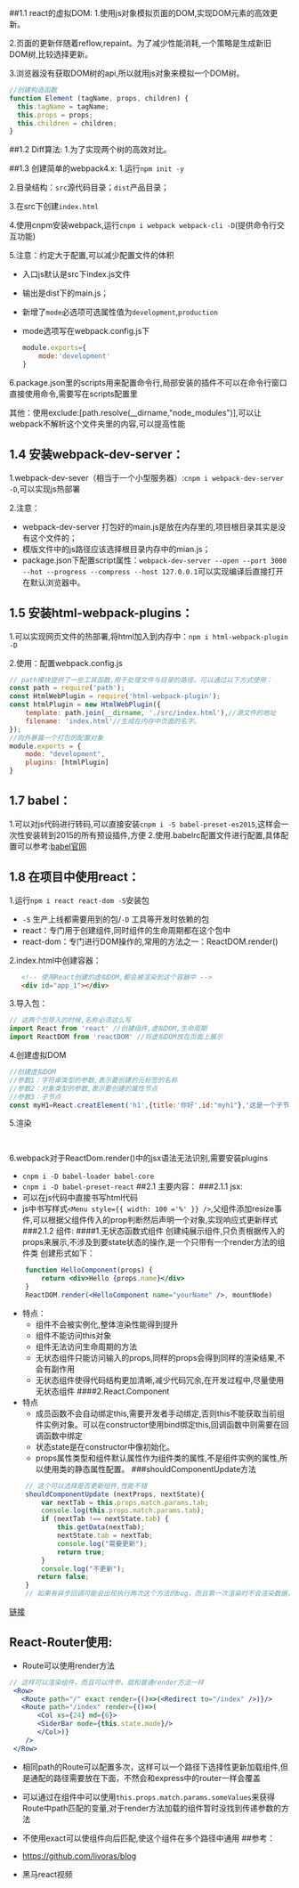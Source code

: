 
##1.1 react的虚拟DOM:
1.使用js对象模拟页面的DOM,实现DOM元素的高效更新。

2.页面的更新伴随着reflow,repaint。为了减少性能消耗,一个策略是生成新旧DOM树,比较选择更新。

3.浏览器没有获取DOM树的api,所以就用js对象来模拟一个DOM树。

```javascript
//创建构造函数
function Element (tagName, props, children) {
  this.tagName = tagName;
  this.props = props;
  this.children = children;
}
```
##1.2 Diff算法:
1.为了实现两个树的高效对比。

##1.3 创建简单的webpack4.x:
1.运行`npm init -y`

2.目录结构：`src`源代码目录；`dist`产品目录；

3.在src下创建`index.html`

4.使用cnpm安装webpack,运行`cnpm i webpack webpack-cli -D`(提供命令行交互功能)

5.注意：约定大于配置,可以减少配置文件的体积

* 入口js默认是src下index.js文件

* 输出是dist下的main.js； 

* 新增了`mode`必选项可选属性值为`development`,`production`

* mode选项写在webpack.config.js下

  ```javascript
  module.exports={
      mode:'development'
  }
  ```
 6.package.json里的scripts用来配置命令行,局部安装的插件不可以在命令行窗口直接使用命令,需要写在scripts配置里
 
 其他：使用exclude:[path.resolve(__dirname,"node_modules")],可以让webpack不解析这个文件夹里的内容,可以提高性能

## 1.4 安装webpack-dev-server：

1.webpack-dev-sever（相当于一个小型服务器）:`cnpm i webpack-dev-server -D`,可以实现js热部署

2.注意：

* webpack-dev-server 打包好的main.js是放在内存里的,项目根目录其实是没有这个文件的；
* 模版文件中的js路径应该选择根目录内存中的mian.js；
* package.json下配置script属性：`webpack-dev-server --open --port 3000 --hot --progress --compress --host 127.0.0.1`可以实现编译后直接打开在默认浏览器中。

## 1.5 安装html-webpack-plugins：

1.可以实现网页文件的热部署,将html加入到内存中：`npm i html-webpack-plugin -D`

2.使用：配置webpack.config.js

```javascript
// path模块提供了一些工具函数,用于处理文件与目录的路径。可以通过以下方式使用：
const path = require('path');
const HtmlWebPlugin = require('html-webpack-plugin');
const htmlPlugin = new HtmlWebPlugin({
    template: path.join(__dirname, './src/index.html'),//源文件的地址
    filename: 'index.html'//生成在内存中页面的名字。
});
//向外暴露一个打包的配置对象
module.exports = {
    mode: "development",
    plugins: [htmlPlugin]
}
```
## 1.7 babel：
1.可以对js代码进行转码,可以直接安装`cnpm i -S babel-preset-es2015`,这样会一次性安装转到2015的所有预设插件,方便
2.使用.babelrc配置文件进行配置,具体配置可以参考:[babel官网](http://babeljs.io/docs/en/babel-cli)
## 1.8 在项目中使用react：

1.运行`npm i react react-dom -S`安装包
* `-S` 生产上线都需要用到的包/`-D` 工具等开发时依赖的包
* react：专门用于创建组件,同时组件的生命周期都在这个包中
* react-dom：专门进行DOM操作的,常用的方法之一：ReactDOM.render()

2.index.html中创建容器：

```html
   <!-- 使用React创建的虚拟DOM,都会被渲染到这个容器中 -->
   <div id="app_1"></div>
```

3.导入包：

```javascript
// 这两个包导入的时候,名称必须这么写
import React from 'react' //创建组件,虚拟DOM,生命周期
import ReactDOM from 'reactDOM' //将虚拟DOM放在页面上展示
```
4.创建虚拟DOM
```javascript
//创建虚拟DOM
//参数1：字符串类型的参数,表示要创建的元标签的名称
//参数2：对象类型的参数,表示要创建的属性节点
//参数3：子节点
const myH1=React.creatElement('h1',{title:'你好',id:"myh1"},'这是一个子节点');
```
5.渲染
```javascript
    
```
6.webpack对于ReactDom.render()中的jsx语法无法识别,需要安装plugins
  - `cnpm i -D babel-loader babel-core`
  - `cnpm i -D babel-preset-react`
##2.1 主要内容：
###2.1.1 jsx:
- 可以在js代码中直接书写html代码
- js中书写样式`<Menu style={{ width: 100 ='%' }} />`,父组件添加resize事件,可以根据父组件传入的prop判断然后声明一个对象,实现响应式更新样式
###2.1.2 组件:
####1.无状态函数式组件
创建纯展示组件,只负责根据传入的props来展示,不涉及到要state状态的操作,是一个只带有一个render方法的组件类
创建形式如下：
```jsx harmony
    function HelloComponent(props) {
        return <div>Hello {props.name}</div>
    }
    ReactDOM.render(<HelloComponent name="yourName" />, mountNode)
```
- 特点：
  - 组件不会被实例化,整体渲染性能得到提升
  - 组件不能访问this对象
  - 组件无法访问生命周期的方法
  - 无状态组件只能访问输入的props,同样的props会得到同样的渲染结果,不会有副作用
  - 无状态组件使得代码结构更加清晰,减少代码冗余,在开发过程中,尽量使用无状态组件
####2.React.Component
- 特点
  - 成员函数不会自动绑定this,需要开发者手动绑定,否则this不能获取当前组件实例对象。可以在constructor使用bind绑定this,回调函数中则需要在回调函数中绑定
  - 状态state是在constructor中像初始化。
  - props属性类型和组件默认属性作为组件类的属性,不是组件实例的属性,所以使用类的静态属性配置。
###shouldComponentUpdate方法
```jsx harmony
    // 这个可以选择是否更新组件,性能不错
    shouldComponentUpdate (nextProps, nextState){
        var nextTab = this.props.match.params.tab;
        console.log(this.props.match.params.tab);
        if (nextTab !== nextState.tab) {
            this.getData(nextTab);
            nextState.tab = nextTab;
            console.log("需要更新");
            return true;
        }
        console.log("不更新");
       return false;
    }
    // 如果有异步回调可能会出现执行两次这个方法的bug，而且第一次渲染时不会渲染数据，第二次则不会通过判断
```
[链接](https://www.jianshu.com/p/f5c9ec0917bb)

## React-Router使用:
- Route可以使用render方法
```jsx harmony
// 这样可以渲染组件，而且可以传参，就和普通render方法一样
 <Row>
   <Route path="/" exact render={()=>(<Redirect to="/index" />)}/>
   <Route path="/index" render={()=>(
       <Col xs={24} md={6}>
       <SiderBar mode={this.state.mode}/>
       </Col>)}
    />
 </Row>
```
- 相同path的Route可以配置多次，这样可以一个路径下选择性更新加载组件,但是通配的路径需要放在下面，不然会和express中的router一样会覆盖
- 可以通过在组件中可以使用`this.props.match.params.someValues`来获得Route中path匹配的变量,对于render方法加载的组件暂时没找到传递参数的方法
- 不使用exact可以使组件向后匹配,使这个组件在多个路径中通用
##参考：

- https://github.com/livoras/blog
- 黑马react视频

